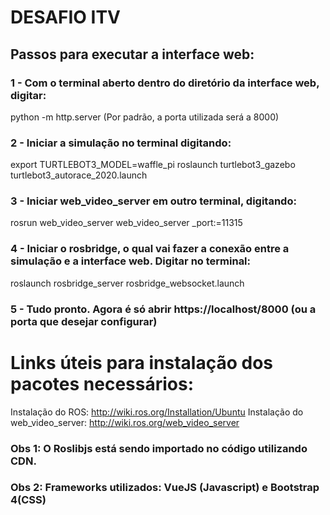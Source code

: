 # DESAFIO ITV

## Passos para executar a interface web: 

### 1 - Com o terminal aberto dentro do diretório da interface web, digitar:
python -m http.server (Por padrão, a porta utilizada será a 8000)

### 2 - Iniciar a simulação no terminal digitando:
export TURTLEBOT3_MODEL=waffle_pi
roslaunch turtlebot3_gazebo turtlebot3_autorace_2020.launch

### 3 - Iniciar web_video_server em outro terminal, digitando: 
rosrun web_video_server web_video_server _port:=11315

### 4 - Iniciar o rosbridge, o qual vai fazer a conexão entre a simulação e a interface web. Digitar no terminal: 
roslaunch rosbridge_server rosbridge_websocket.launch

### 5 - Tudo pronto. Agora é só abrir https://localhost/8000 (ou a porta que desejar configurar)

# Links úteis para instalação dos pacotes necessários:

Instalação do ROS: http://wiki.ros.org/Installation/Ubuntu
Instalação do web_video_server: http://wiki.ros.org/web_video_server

### Obs 1: O Roslibjs está sendo importado no código utilizando CDN.
### Obs 2: Frameworks utilizados: VueJS (Javascript) e Bootstrap 4(CSS)


